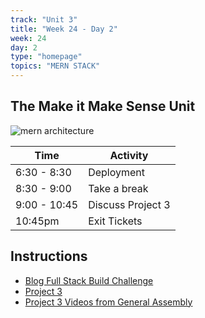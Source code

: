 ```yaml
---
track: "Unit 3"
title: "Week 24 - Day 2"
week: 24
day: 2
type: "homepage"
topics: "MERN STACK"
---
```


## The Make it Make Sense Unit
![mern architecture](https://i.imgur.com/uoJvBRK.jpg)

| Time  | Activity |
| ----- | ------ |
| 6:30 - 8:30 | Deployment |
| 8:30 - 9:00 | Take a break |
| 9:00 - 10:45 | Discuss Project 3 |
| 10:45pm | Exit Tickets |

## Instructions
- [Blog Full Stack Build Challenge](/unit3/week-24/day-2/slides)
- [Project 3](/unit-3/week-20/day-3/project-3)
- [Project 3 Videos from General Assembly](/unit3/week-24/day-2/videos)